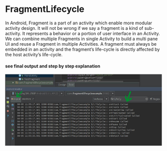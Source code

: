 # FragmentLifecycle
In Android, Fragment is a part of an activity which enable more modular activity design. 
It will not be wrong if we say a fragment is a kind of sub-activity.
It represents a behavior or a portion of user interface in an Activity. 
We can combine multiple Fragments in single Activity to build a multi pane UI and reuse a Fragment in multiple Activities. 
A fragment must always be embedded in an activity and the fragment’s life-cycle is directly affected by the host activity’s life-cycle.

#### see final output and step by step explanation

<img src="screenshot/Fragment-Life-Cycle-Example-In-Android-Studio.jpg">



